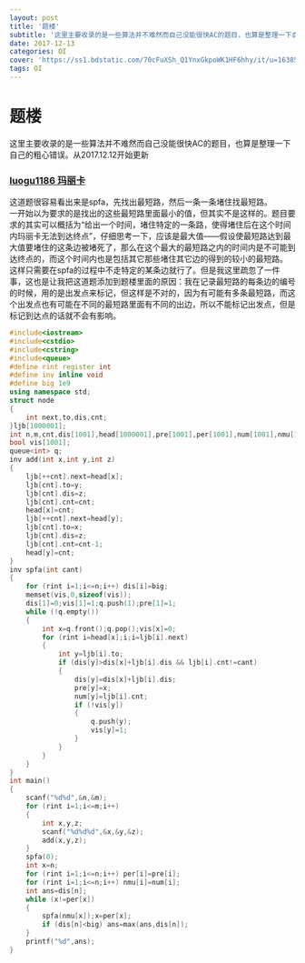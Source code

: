 ```yaml
---
layout: post
title: '题楼'
subtitle: '这里主要收录的是一些算法并不难然而自己没能很快AC的题目，也算是整理一下自己的粗心错误。从2017.12.12开始更新'
date: 2017-12-13
categories: OI
cover: 'https://ss1.bdstatic.com/70cFuXSh_Q1YnxGkpoWK1HF6hhy/it/u=1638530161,1123923682&fm=27&gp=0.jpg'
tags: OI
---
```

# 题楼
这里主要收录的是一些算法并不难然而自己没能很快AC的题目，也算是整理一下自己的粗心错误。从2017.12.12开始更新
### [luogu1186 玛丽卡](https://www.luogu.org/problemnew/show/1186)
这道题很容易看出来是spfa，先找出最短路，然后一条一条堵住找最短路。    
一开始以为要求的是找出的这些最短路里面最小的值，但其实不是这样的。题目要求的其实可以概括为“给出一个时间，堵住特定的一条路，使得堵住后在这个时间内玛丽卡无法到达终点”，仔细思考一下，应该是最大值——假设使最短路达到最大值要堵住的这条边被堵死了，那么在这个最大的最短路之内的时间内是不可能到达终点的，而这个时间内也是包括其它那些堵住其它边的得到的较小的最短路。    
这样只需要在spfa的过程中不走特定的某条边就行了。但是我这里疏忽了一件事，这也是让我把这道题添加到题楼里面的原因：我在记录最短路的每条边的编号的时候，用的是出发点来标记，但这样是不对的，因为有可能有多条最短路，而这个出发点也有可能在不同的最短路里面有不同的出边，所以不能标记出发点，但是标记到达点的话就不会有影响。    
```cpp
#include<iostream>
#include<cstdio>
#include<cstring>
#include<queue>
#define rint register int
#define inv inline void
#define big 1e9
using namespace std;
struct node
{
	int next,to,dis,cnt;
}ljb[1000001];
int n,m,cnt,dis[1001],head[1000001],pre[1001],per[1001],num[1001],nmu[1001],hh;
bool vis[1001];
queue<int> q;
inv add(int x,int y,int z)
{
	ljb[++cnt].next=head[x];
	ljb[cnt].to=y;
	ljb[cnt].dis=z;
	ljb[cnt].cnt=cnt;
	head[x]=cnt;
	ljb[++cnt].next=head[y];
	ljb[cnt].to=x;
	ljb[cnt].dis=z;
	ljb[cnt].cnt=cnt-1;
	head[y]=cnt;
}
inv spfa(int cant)
{
	for (rint i=1;i<=n;i++) dis[i]=big;
	memset(vis,0,sizeof(vis));
	dis[1]=0;vis[1]=1;q.push(1);pre[1]=1;
	while (!q.empty())
	{
		int x=q.front();q.pop();vis[x]=0;
		for (rint i=head[x];i;i=ljb[i].next)
		{
			int y=ljb[i].to;
			if (dis[y]>dis[x]+ljb[i].dis && ljb[i].cnt!=cant)
			{
				dis[y]=dis[x]+ljb[i].dis;
				pre[y]=x;
				num[y]=ljb[i].cnt;
				if (!vis[y])
				{
					q.push(y);
					vis[y]=1;
				}
			}
		}
	}
}
int main()
{
	scanf("%d%d",&n,&m);
	for (rint i=1;i<=m;i++)
	{
		int x,y,z;
		scanf("%d%d%d",&x,&y,&z);
		add(x,y,z);
	}
	spfa(0);
	int x=n;
	for (rint i=1;i<=n;i++) per[i]=pre[i];
	for (rint i=1;i<=n;i++) nmu[i]=num[i];
	int ans=dis[n];
	while (x!=per[x])
	{
		spfa(nmu[x]);x=per[x];
		if (dis[n]<big) ans=max(ans,dis[n]);
	}
	printf("%d",ans);
}
```
